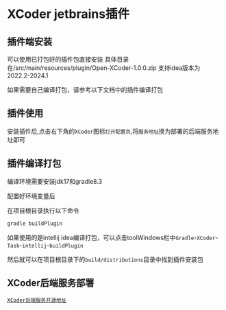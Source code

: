 # XCoder jetbrains插件

## 插件端安装
可以使用已打包好的插件包直接安装
具体目录在/src/main/resources/plugin/Open-XCoder-1.0.0.zip
支持idea版本为2022.2-2024.1

如果需要自己编译打包，请参考以下文档中的插件编译打包

## 插件使用
安装插件后,点击右下角的`XCoder`图标`打开配置页`,将`服务地址`换为部署的后端服务地址即可

## 插件编译打包
编译环境需要安装jdk17和gradle8.3

配置好环境变量后

在项目根目录执行以下命令
```bash
gradle buildPlugin
```

如果使用的是intellij idea编译打包，可以点击toolWindows栏中`Gradle`-`XCoder`-`Task`-`intellij`-`buildPlugin`

然后就可以在项目根目录下的`build/distributions`目录中找到插件安装包

##  XCoder后端服务部署

[`XCoder后端服务开源地址`](https://github.com/)